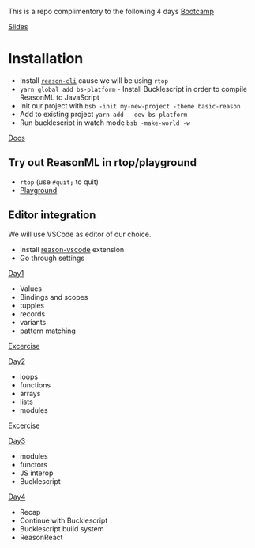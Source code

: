 This is a repo complimentory to the following 4 days [Bootcamp](https://www.youtube.com/playlist?list=PLqrUy7kON1mdq7DLMqQLeTOYRR3hlHaGx)

[Slides](https://slides.com/vladimirnovick/reason-bootcamp)


# Installation

- Install [`reason-cli`](https://github.com/reasonml/reason-cli) cause we will be using `rtop` 
- `yarn global add bs-platform` - Install Bucklescript in order to compile ReasonML to JavaScript
- Init our project with `bsb -init my-new-project -theme basic-reason`
- Add to existing project `yarn add --dev bs-platform`
- Run bucklescript in watch mode `bsb -make-world -w`

[Docs](https://reasonml.github.io/docs/en/installation)


## Try out ReasonML in rtop/playground
- `rtop` (use `#quit;` to quit)
- [Playground](https://reasonml.github.io/en/try)



## Editor integration

We will use VSCode as editor of our choice. 
- Install [reason-vscode](https://marketplace.visualstudio.com/items?itemName=jaredly.reason-vscode) extension
- Go through settings


[Day1](https://www.youtube.com/watch?v=F2rfxtoZpB0&t=42s&list=PLqrUy7kON1mdq7DLMqQLeTOYRR3hlHaGx&index=2)
- Values
- Bindings and scopes
- tupples
- records
- variants
- pattern matching

[Excercise](./ExcerciseDay1.md)


[Day2](https://www.youtube.com/watch?v=MHDv-0v4WNo&t=373s&list=PLqrUy7kON1mdq7DLMqQLeTOYRR3hlHaGx&index=3)
- loops
- functions
- arrays
- lists
- modules

[Excercise](./ExcerciseDay2.md)

[Day3](https://www.youtube.com/watch?v=6nk64zmEvrg&t=47s&list=PLqrUy7kON1mdq7DLMqQLeTOYRR3hlHaGx&index=4)
- modules
- functors
- JS interop
- Bucklescript

[Day4]()
- Recap
- Continue with Bucklescript 
- Bucklescript build system
- ReasonReact

